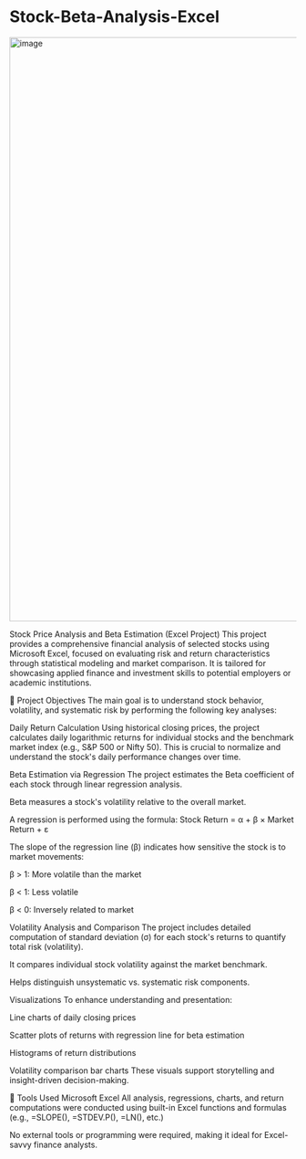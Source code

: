 # Stock-Beta-Analysis-Excel



<img width="1536" height="1024" alt="image" src="https://github.com/user-attachments/assets/b2715ef1-cbfa-4d6c-b4cf-b6c147f8db20" />

Stock Price Analysis and Beta Estimation (Excel Project)
This project provides a comprehensive financial analysis of selected stocks using Microsoft Excel, focused on evaluating risk and return characteristics through statistical modeling and market comparison. It is tailored for showcasing applied finance and investment skills to potential employers or academic institutions.

🧠 Project Objectives
The main goal is to understand stock behavior, volatility, and systematic risk by performing the following key analyses:

Daily Return Calculation
Using historical closing prices, the project calculates daily logarithmic returns for individual stocks and the benchmark market index (e.g., S&P 500 or Nifty 50). This is crucial to normalize and understand the stock's daily performance changes over time.

Beta Estimation via Regression
The project estimates the Beta coefficient of each stock through linear regression analysis.

Beta measures a stock's volatility relative to the overall market.

A regression is performed using the formula:
Stock Return = α + β × Market Return + ε

The slope of the regression line (β) indicates how sensitive the stock is to market movements:

β > 1: More volatile than the market

β < 1: Less volatile

β < 0: Inversely related to market

Volatility Analysis and Comparison
The project includes detailed computation of standard deviation (σ) for each stock's returns to quantify total risk (volatility).

It compares individual stock volatility against the market benchmark.

Helps distinguish unsystematic vs. systematic risk components.

Visualizations
To enhance understanding and presentation:

Line charts of daily closing prices

Scatter plots of returns with regression line for beta estimation

Histograms of return distributions

Volatility comparison bar charts
These visuals support storytelling and insight-driven decision-making.

🔧 Tools Used
Microsoft Excel
All analysis, regressions, charts, and return computations were conducted using built-in Excel functions and formulas (e.g., =SLOPE(), =STDEV.P(), =LN(), etc.)

No external tools or programming were required, making it ideal for Excel-savvy finance analysts.


